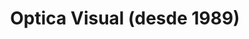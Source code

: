 ---
title: "Optica Visual (desde 1989)"
url: /asuncion-paraguay/optica-visual-desde-1989/
shop: Optiker
---